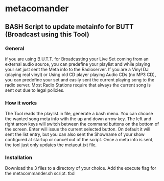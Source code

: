 # metacomander
## BASH Script to update metainfo for BUTT (Broadcast using this Tool)
### General
if you are using B.U.T.T. for Broadcasting your Live Set coming from an external audio source, you can predefine your playlist and while playing your set just sent the Meta info to the Radioserver. If you are a Vinyl DJ (playing real vinyl) or Using old CD player playing Audio CDs (no MP3 CD), you can predefine your set and easily sent the current playing song to the radio server. Most Radio Stations require that always the current song is sent out due to legal policies.

### How it works
The Tool reads the playlist.in file, generate a bash menu. You can choose the wanted song meta info with the up and down arrow key. The left and right arrow keys will switch between the command buttons on the bottom of the screen. Enter will issue the current selected button. On default it will sent the list entry, but you can also sent the Showname of your show configured at startup or cancel out of the script. Once a meta info is sent, the tool just only updates the metaout.txt file.

### Installation
Download the 3 files to a directory of your choice. Add the execute flag for the metacommander.sh script.
tbd

